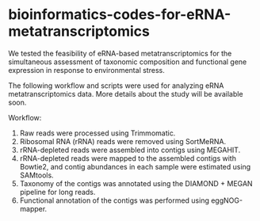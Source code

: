 # bioinformatics-codes-for-eRNA-metatranscriptomics

We tested the feasibility of eRNA-based metatranscriptomics for the simultaneous assessment of taxonomic composition and functional gene expression in response to environmental stress.

The following workflow and scripts were used for analyzing eRNA metatranscriptomics data. More details about the study will be available soon.

Workflow:
1. Raw reads were processed using Trimmomatic.
2. Ribosomal RNA (rRNA) reads were removed using SortMeRNA.
3. rRNA-depleted reads were assembled into contigs using MEGAHIT.
4. rRNA-depleted reads were mapped to the assembled contigs with Bowtie2, and contig abundances in each sample were estimated using SAMtools.
5. Taxonomy of the contigs was annotated using the DIAMOND + MEGAN pipeline for long reads.
6. Functional annotation of the contigs was performed using eggNOG-mapper.
